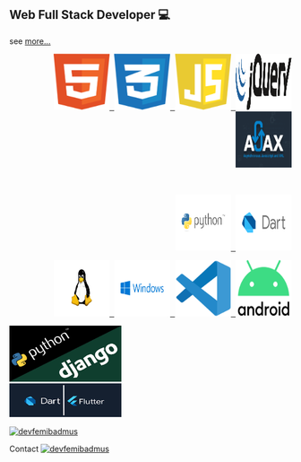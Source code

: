 <h2>Web Full Stack Developer 💻 </h2>

see [more...](https://github.com/devfemibadmus?tab=repository)

<a href="https://devfemibadmus.herokuapp.com" target="_blank">
<div  align="right">
<p>
  <kbd>
  <img src="images/html5.svg" alt="html5" width="100" height="100"/>
  <img src="images/css3.svg" alt="css3" width="100" height="100"/>
  <img src="images/javascript.svg" alt="JavaScript" width="100" height="100"/>
  <img src="images/jquery.svg" alt="jQuery" width="100" height="100"/>
  <img src="images/ajax.gif" alt="ajax" width="100" height="100"/>
  </kbd>
</p>
<br>
<p>
  <kbd>
  <img src="images/python.svg" alt="Python" width="100" height="100"/>
  <img src="images/dart.svg" alt="Dart" width="100" height="100"/>
  </kbd>
</p>

<p>
  <kbd>
  <img src="images/linux.svg" alt="Linux" width="100" height="100"/>
  <img src="images/microsoft.svg" alt="Microsoft" width="100" height="100"/>
  <img src="images/vscode.svg" alt="Visual Studio Code" width="100" height="100"/>
  <img src="images/android-studio.svg" alt="Android Studio" width="100" height="100"/>
  </kbd>
</p>
</div>
<p>
  <kbd>
  <img src="images/django.png" alt="django" width="200" height="100"/>
  <br/>
  <img src="images/flutter.png" alt="flutter" width="200" height="60"/>
  </kbd>
</p>

<p>
  <img src="https://github-readme-stats.vercel.app/api?username=devfemibadmus&show_icons=true&theme=dark&locale=en" alt="devfemibadmus" />
</p>

</a>

Contact
<a href="https://twitter.com/devfemibadmus" target="_blank">
<img src="https://abs.twimg.com/favicons/twitter.2.ico" alt="devfemibadmus" height="30" width="40" />
</a>


